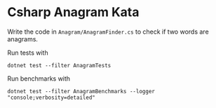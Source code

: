 # Csharp Anagram Kata
Write the code in `Anagram/AnagramFinder.cs` to check if two words are anagrams. 

Run tests with 

```shell
dotnet test --filter AnagramTests
```

Run benchmarks with 

```shell
dotnet test --filter AnagramBenchmarks --logger "console;verbosity=detailed"
```

